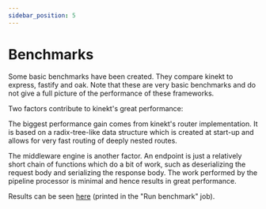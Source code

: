 ```yaml
---
sidebar_position: 5
---
```


# Benchmarks

Some basic benchmarks have been created. They compare kinekt to express, fastify and oak. Note that these are very basic benchmarks and do not give a full picture of the performance of these frameworks.

Two factors contribute to kinekt's great performance:

The biggest performance gain comes from kinekt's router implementation. It is based on a radix-tree-like data structure which is created at start-up and allows for very fast routing of deeply nested routes.

The middleware engine is another factor. An endpoint is just a relatively short chain of functions which do a bit of work, such as deserializing the request body and serializing the response body. The work performed by the pipeline processor is minimal and hence results in great performance.

Results can be seen [here](https://github.com/simplicity/kinekt-benchmarks) (printed in the "Run benchmark" job).
